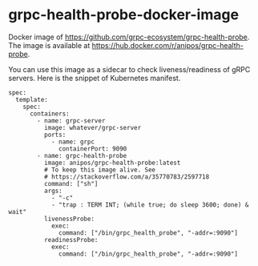 # grpc-health-probe-docker-image

Docker image of https://github.com/grpc-ecosystem/grpc-health-probe. The image
is available at https://hub.docker.com/r/anipos/grpc-health-probe.

You can use this image as a sidecar to check liveness/readiness of gRPC
servers. Here is the snippet of Kubernetes manifest.

```
spec:
  template:
    spec:
      containers:
        - name: grpc-server
          image: whatever/grpc-server
          ports:
            - name: grpc
              containerPort: 9090
        - name: grpc-health-probe
          image: anipos/grpc-health-probe:latest
          # To keep this image alive. See
          # https://stackoverflow.com/a/35770783/2597718
          command: ["sh"]
          args:
            - "-c"
            - "trap : TERM INT; (while true; do sleep 3600; done) & wait"
          livenessProbe:
            exec:
              command: ["/bin/grpc_health_probe", "-addr=:9090"]
          readinessProbe:
            exec:
              command: ["/bin/grpc_health_probe", "-addr=:9090"]
```
